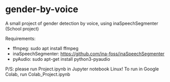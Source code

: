 # gender-by-voice
A small project of gender detection by voice, using inaSpeechSegmenter (School project)

Requirements:
  - ffmpeg: sudo apt install ffmpeg
  - inaSpeechSegmenter: https://github.com/ina-foss/inaSpeechSegmenter
  - pyAudio: sudo apt-get install python3-pyaudio

P/S: please run Project.ipynb in Jupyter notebook Linux!
To run in Google Colab, run Colab_Project.ipynb
